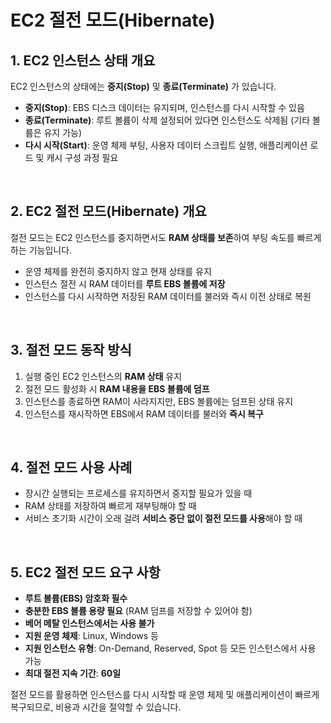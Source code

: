 # EC2 절전 모드(Hibernate)

## 1. EC2 인스턴스 상태 개요
EC2 인스턴스의 상태에는 **중지(Stop)** 및 **종료(Terminate)** 가 있습니다.
- **중지(Stop)**: EBS 디스크 데이터는 유지되며, 인스턴스를 다시 시작할 수 있음
- **종료(Terminate)**: 루트 볼륨이 삭제 설정되어 있다면 인스턴스도 삭제됨 (기타 볼륨은 유지 가능)
- **다시 시작(Start)**: 운영 체제 부팅, 사용자 데이터 스크립트 실행, 애플리케이션 로드 및 캐시 구성 과정 필요

<br>

## 2. EC2 절전 모드(Hibernate) 개요
절전 모드는 EC2 인스턴스를 중지하면서도 **RAM 상태를 보존**하여 부팅 속도를 빠르게 하는 기능입니다.
- 운영 체제를 완전히 중지하지 않고 현재 상태를 유지
- 인스턴스 절전 시 RAM 데이터를 **루트 EBS 볼륨에 저장**
- 인스턴스를 다시 시작하면 저장된 RAM 데이터를 불러와 즉시 이전 상태로 복원

<br>

## 3. 절전 모드 동작 방식
1. 실행 중인 EC2 인스턴스의 **RAM 상태** 유지
2. 절전 모드 활성화 시 **RAM 내용을 EBS 볼륨에 덤프**
3. 인스턴스를 종료하면 RAM이 사라지지만, EBS 볼륨에는 덤프된 상태 유지
4. 인스턴스를 재시작하면 EBS에서 RAM 데이터를 불러와 **즉시 복구**

<br>

## 4. 절전 모드 사용 사례
- 장시간 실행되는 프로세스를 유지하면서 중지할 필요가 있을 때
- RAM 상태를 저장하여 빠르게 재부팅해야 할 때
- 서비스 초기화 시간이 오래 걸려 **서비스 중단 없이 절전 모드를 사용**해야 할 때

<br>

## 5. EC2 절전 모드 요구 사항
- **루트 볼륨(EBS) 암호화 필수**
- **충분한 EBS 볼륨 용량 필요** (RAM 덤프를 저장할 수 있어야 함)
- **베어 메탈 인스턴스에서는 사용 불가**
- **지원 운영 체제**: Linux, Windows 등
- **지원 인스턴스 유형**: On-Demand, Reserved, Spot 등 모든 인스턴스에서 사용 가능
- **최대 절전 지속 기간**: **60일**

절전 모드를 활용하면 인스턴스를 다시 시작할 때 운영 체제 및 애플리케이션이 빠르게 복구되므로, 비용과 시간을 절약할 수 있습니다.

